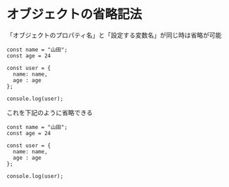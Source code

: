 # オブジェクトの省略記法

「オブジェクトのプロパティ名」と「設定する変数名」が同じ時は省略が可能

~~~
const name = "山田";
const age = 24

const user = {
  name: name,
  age : age
};

console.log(user);
~~~

これを下記のように省略できる
~~~
const name = "山田";
const age = 24

const user = {
  name: name,
  age : age
};

console.log(user);
~~~